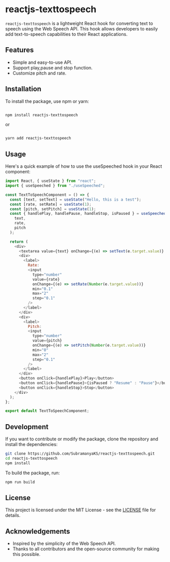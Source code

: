 # reactjs-texttospeech

`reactjs-texttospeech` is a lightweight React hook for converting text to speech using the Web Speech API. This hook allows developers to easily add text-to-speech capabilities to their React applications.

## Features

- Simple and easy-to-use API.
- Support play,pause and stop function.
- Customize pitch and rate.

## Installation

To install the package, use npm or yarn:

```bash

npm install reactjs-texttospeech

```

or

```bash

yarn add reactjs-texttospeech
```

## Usage

Here's a quick example of how to use the useSpeeched hook in your React component:

```js
import React, { useState } from "react";
import { useSpeeched } from "./useSpeeched";

const TextToSpeechComponent = () => {
  const [text, setText] = useState("Hello, this is a test");
  const [rate, setRate] = useState(1);
  const [pitch, setPitch] = useState(1);
  const { handlePlay, handlePause, handleStop, isPaused } = useSpeeched(
    text,
    rate,
    pitch
  );

  return (
    <div>
      <textarea value={text} onChange={(e) => setText(e.target.value)} />
      <div>
        <label>
          Rate:
          <input
            type="number"
            value={rate}
            onChange={(e) => setRate(Number(e.target.value))}
            min="0.1"
            max="2"
            step="0.1"
          />
        </label>
      </div>
      <div>
        <label>
          Pitch:
          <input
            type="number"
            value={pitch}
            onChange={(e) => setPitch(Number(e.target.value))}
            min="0"
            max="2"
            step="0.1"
          />
        </label>
      </div>
      <button onClick={handlePlay}>Play</button>
      <button onClick={handlePause}>{isPaused ? "Resume" : "Pause"}</button>
      <button onClick={handleStop}>Stop</button>
    </div>
  );
};

export default TextToSpeechComponent;
```

## Development

If you want to contribute or modify the package, clone the repository and install the dependencies:

```bash
git clone https://github.com/SubramanyaKS/reactjs-texttospeech.git
cd reactjs-texttospeech
npm install
```

To build the package, run:

```bash
npm run build
```

## License

This project is licensed under the MIT License - see the [LICENSE](./LICENSE) file for details.

## Acknowledgements

- Inspired by the simplicity of the Web Speech API.
- Thanks to all contributors and the open-source community for making this possible.
